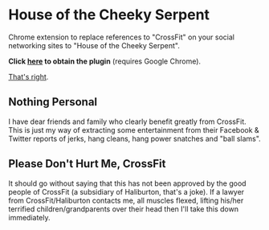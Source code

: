 # House of the Cheeky Serpent

Chrome extension to replace references to "CrossFit" on your social networking sites to "House of the Cheeky Serpent".

**Click [here](https://chrome.google.com/webstore/detail/house-of-the-cheeky-serpe/bpafdhgeglgcecmjifmedefjgcjgomfp)
to obtain the plugin** (requires Google Chrome).

[That's right](http://www.youtube.com/watch?v=HQQf6x7uY3c).

## Nothing Personal

I have dear friends and family who clearly benefit greatly from CrossFit. This is just my way of extracting some
entertainment from their Facebook & Twitter reports of jerks, hang cleans, hang power snatches and "ball slams".

## Please Don't Hurt Me, CrossFit

It should go without saying that this has not been approved by the good people of CrossFit
(a subsidiary of Haliburton, that's a joke). If a lawyer from CrossFit/Haliburton contacts me, all muscles flexed,
lifting his/her terrified children/grandparents over their head then I'll take this down immediately.
